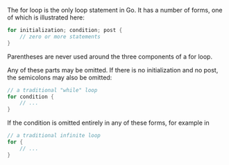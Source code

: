 The for loop is the only loop statement in Go. It has a number of forms, one of which is illustrated here:
```go
for initialization; condition; post {
	// zero or more statements
}
```

Parentheses are never used around the three components of a for loop.

Any of these parts may be omitted. If there is no initialization and no post, the semicolons may also be omitted:
```go
// a traditional "while" loop
for condition {
	// ...
}
```

If the condition is omitted entirely in any of these forms, for example in
```go
// a traditional infinite loop
for {
	// ...
}
```